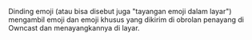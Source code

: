 Dinding emoji (atau bisa disebut juga "tayangan emoji dalam layar") mengambil emoji dan emoji khusus yang dikirim di obrolan penayang di Owncast dan menayangkannya di layar.
